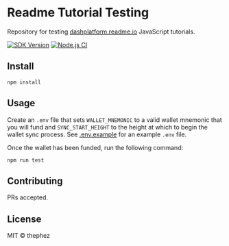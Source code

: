 # Readme Tutorial Testing

Repository for testing [dashplatform.readme.io](https://dashplatform.readme.io/docs/tutorials-introduction) JavaScript tutorials.

[![SDK Version](https://img.shields.io/github/package-json/dependency-version/thephez/readme-tutorial-testing/dash)](https://github.com/thephez/readme-tutorial-testing/blob/main/package.json)
[![Node.js CI](https://github.com/thephez/readme-tutorial-testing/workflows/Node.js%20CI/badge.svg)](https://github.com/thephez/readme-tutorial-testing/actions?query=workflow%3A%22Node.js+CI%22)

## Install

```
npm install
```

## Usage

Create an `.env` file that sets `WALLET_MNEMONIC` to a valid wallet mnemonic that you will fund and
`SYNC_START_HEIGHT` to the height at which to begin the wallet sync process. See
[.env.example](./.env.example) for an example `.env` file.

Once the wallet has been funded, run the following command:

``` shell
npm run test
```

## Contributing

PRs accepted.

## License

MIT © thephez